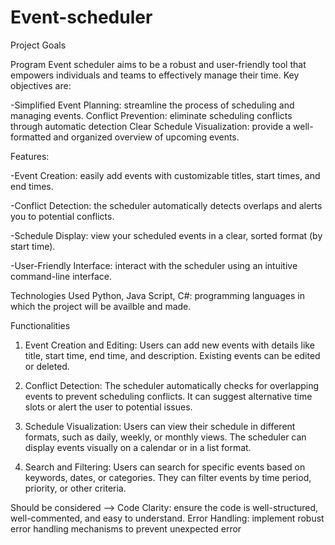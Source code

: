 # Event-scheduler

Project Goals

Program Event scheduler aims to be a robust and user-friendly tool that empowers individuals and teams to effectively manage their time. 
Key objectives are:

-Simplified Event Planning: streamline the process of scheduling and managing events.
Conflict Prevention: eliminate scheduling conflicts through automatic detection
Clear Schedule Visualization: provide a well-formatted and organized overview of upcoming events.

Features:

-Event Creation: easily add events with customizable titles, start times, and end times.

-Conflict Detection: the scheduler automatically detects overlaps and alerts you to potential conflicts. 

-Schedule Display: view your scheduled events in a clear, sorted format (by start time).

-User-Friendly Interface: interact with the scheduler using an intuitive command-line interface.

Technologies Used
Python, Java Script, C#: programming languages in which the project will be availble and made.

Functionalities

1. Event Creation and Editing:
Users can add new events with details like title, start time, end time, and description.
Existing events can be edited or deleted.

2. Conflict Detection:
The scheduler automatically checks for overlapping events to prevent scheduling conflicts.
It can suggest alternative time slots or alert the user to potential issues.

3. Schedule Visualization:
Users can view their schedule in different formats, such as daily, weekly, or monthly views.
The scheduler can display events visually on a calendar or in a list format.

4. Search and Filtering:
Users can search for specific events based on keywords, dates, or categories.
They can filter events by time period, priority, or other criteria.

Should be considered -->
Code Clarity:  ensure the code is well-structured, well-commented, and easy to understand.
Error Handling: implement robust error handling mechanisms to prevent unexpected error
